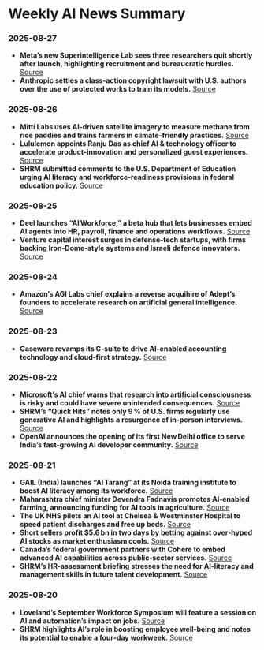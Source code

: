 # Weekly AI News Summary

### 2025-08-27  
- **Meta’s new Superintelligence Lab sees three researchers quit shortly after launch, highlighting recruitment and bureaucratic hurdles.** [Source](https://www.startupecosystem.ca/news/challenges-at-metas-superintelligence-lab-as-researchers-depart/)  
- **Anthropic settles a class‑action copyright lawsuit with U.S. authors over the use of protected works to train its models.** [Source](https://www.startupecosystem.ca/news/anthropic-settles-major-ai-copyright-lawsuit-with-authors/)

### 2025-08-26  
- **Mitti Labs uses AI‑driven satellite imagery to measure methane from rice paddies and trains farmers in climate‑friendly practices.** [Source](https://techcrunch.com/2025/08/26/how-one-ai-startup-is-helping-rice-farmers-battle-climate-change/)  
- **Lululemon appoints Ranju Das as chief AI & technology officer to accelerate product‑innovation and personalized guest experiences.** [Source](https://www.retaildive.com/news/lululemon-artificial-intelligence-chief-technology-officer-product-innovation/758622/)  
- **SHRM submitted comments to the U.S. Department of Education urging AI literacy and workforce‑readiness provisions in federal education policy.** [Source](https://www.shrm.org/advocacy/shrm-comments-on-ai-literacy--workforce-preparedness-in-grant-pr)

### 2025-08-25  
- **Deel launches “AI Workforce,” a beta hub that lets businesses embed AI agents into HR, payroll, finance and operations workflows.** [Source](https://www.cpapracticeadvisor.com/2025/08/25/deel-rolls-out-ai-workforce-for-payroll-and-hr-teams/167801/)  
- **Venture capital interest surges in defense‑tech startups, with firms backing Iron‑Dome‑style systems and Israeli defence innovators.** [Source](https://www.startupecosystem.ca/news/global-defense-tech-startups-attracting-increased-venture-capital-interest/)  

### 2025-08-24  
- **Amazon’s AGI Labs chief explains a reverse acquihire of Adept’s founders to accelerate research on artificial general intelligence.** [Source](https://www.startupecosystem.ca/news/amazon-agi-labs-chief-discusses-reverse-acquihire-from-ai-startup-adept/)

### 2025-08-23  
- **Caseware revamps its C‑suite to drive AI‑enabled accounting technology and cloud‑first strategy.** [Source](https://www.startupecosystem.ca/news/caseware-reshapes-c-suite-to-lead-in-ai-driven-accounting-tech/)

### 2025-08-22  
- **Microsoft’s AI chief warns that research into artificial consciousness is risky and could have severe unintended consequences.** [Source](https://zamin.uz/en/technology/158069-microsoftning-ai-rabari-sunij-ongni-rganish-hatarli-dedi.html)  
- **SHRM’s “Quick Hits” notes only 9 % of U.S. firms regularly use generative AI and highlights a resurgence of in‑person interviews.** [Source](https://www.shrm.org/topics-tools/flagships/ai-hi/quick-hits-august-25)  
- **OpenAI announces the opening of its first New Delhi office to serve India’s fast‑growing AI developer community.** [Source](https://www.wsj.com/tech/ai/openai-to-open-new-delhi-office-as-it-bulks-up-india-presence-e4c059c4?gaa_at=eafs&gaa_n=ASWzDAgwQD10kg8JuKbah_We7gv4AZd3u-T0NXcIrCBcPK3UzuEqrvCpGiiW&gaa_ts=68a7ffeb&gaa_sig=U3jRaKsMURMwSM4BHduMEJLJiai4EFPcGpcikw_n-cLLSPSLrrwlpB9igJFRG_GYiXVSKTUfBOvND5SmTnBZSQ%3D%3D)

### 2025-08-21  
- **GAIL (India) launches “AI Tarang” at its Noida training institute to boost AI literacy among its workforce.** [Source](https://indianmasterminds.com/news/gail-launches-ai-tarang-initiative-at-gti-noida-to-promote-ai-literacy-and-build-a-future-ready-tech-savvy-workforce-know-more-138788/)  
- **Maharashtra chief minister Devendra Fadnavis promotes AI‑enabled farming, announcing funding for AI tools in agriculture.** [Source](https://www.thebridgechronicle.com/news/ai-farming-ally-fadnavis-technology-role-agriculture)  
- **The UK NHS pilots an AI tool at Chelsea & Westminster Hospital to speed patient discharges and free up beds.** [Source](https://www.startupecosystem.ca/news/nhs-trials-ai-tool-to-expedite-hospital-discharges/)  
- **Short sellers profit $5.6 bn in two days by betting against over‑hyped AI stocks as market enthusiasm cools.** [Source](https://www.tipranks.com/news/short-sellers-bank-5-6b-betting-against-ai-stocks)  
- **Canada’s federal government partners with Cohere to embed advanced AI capabilities across public‑sector services.** [Source](https://www.startupecosystem.ca/news/canadian-government-partners-with-cohere-to-advance-ai-in-public-sector/)  
- **SHRM’s HR‑assessment briefing stresses the need for AI‑literacy and management skills in future talent development.** [Source](https://www.shrm.org/topics-tools/news/how-hr-assessments-are-shaping-future-of-talent-development)

### 2025-08-20  
- **Loveland’s September Workforce Symposium will feature a session on AI and automation’s impact on jobs.** [Source](https://bizwest.com/2025/08/20/september-workforce-event-in-loveland-is-set-to-include-ai-talk/)  
- **SHRM highlights AI’s role in boosting employee well‑being and notes its potential to enable a four‑day workweek.** [Source](https://www.shrm.org/topics-tools/flagships/ai-hi/quick-hits-august-25)  